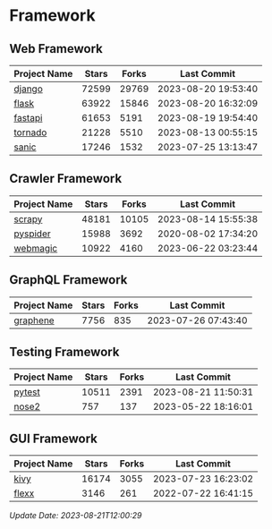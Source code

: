 # Framework

## Web Framework
| Project Name | Stars | Forks | Last Commit |
| ------------ | ----- | ----- | ----------- |
| [django](https://github.com/django/django) | 72599 | 29769 | 2023-08-20 19:53:40 |
| [flask](https://github.com/pallets/flask) | 63922 | 15846 | 2023-08-20 16:32:09 |
| [fastapi](https://github.com/tiangolo/fastapi) | 61653 | 5191 | 2023-08-19 19:54:40 |
| [tornado](https://github.com/tornadoweb/tornado) | 21228 | 5510 | 2023-08-13 00:55:15 |
| [sanic](https://github.com/sanic-org/sanic) | 17246 | 1532 | 2023-07-25 13:13:47 |

## Crawler Framework
| Project Name | Stars | Forks | Last Commit |
| ------------ | ----- | ----- | ----------- |
| [scrapy](https://github.com/scrapy/scrapy) | 48181 | 10105 | 2023-08-14 15:55:38 |
| [pyspider](https://github.com/binux/pyspider) | 15988 | 3692 | 2020-08-02 17:34:20 |
| [webmagic](https://github.com/code4craft/webmagic) | 10922 | 4160 | 2023-06-22 03:23:44 |

## GraphQL Framework
| Project Name | Stars | Forks | Last Commit |
| ------------ | ----- | ----- | ----------- |
| [graphene](https://github.com/graphql-python/graphene) | 7756 | 835 | 2023-07-26 07:43:40 |

## Testing Framework
| Project Name | Stars | Forks | Last Commit |
| ------------ | ----- | ----- | ----------- |
| [pytest](https://github.com/pytest-dev/pytest) | 10511 | 2391 | 2023-08-21 11:50:31 |
| [nose2](https://github.com/nose-devs/nose2) | 757 | 137 | 2023-05-22 18:16:01 |

## GUI Framework
| Project Name | Stars | Forks | Last Commit |
| ------------ | ----- | ----- | ----------- |
| [kivy](https://github.com/kivy/kivy) | 16174 | 3055 | 2023-07-23 16:23:02 |
| [flexx](https://github.com/flexxui/flexx) | 3146 | 261 | 2022-07-22 16:41:15 |

*Update Date: 2023-08-21T12:00:29*